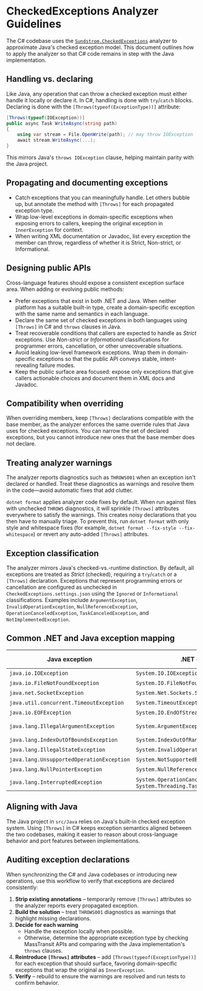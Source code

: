 # CheckedExceptions Analyzer Guidelines

The C# codebase uses the [`Sundstrom.CheckedExceptions`](https://github.com/sundstrom/checked-exceptions) analyzer to approximate Java's checked exception model. This document outlines how to apply the analyzer so that C# code remains in step with the Java implementation.

## Handling vs. declaring

Like Java, any operation that can throw a checked exception must either handle it locally or declare it. In C#, handling is done with `try`/`catch` blocks. Declaring is done with the `[Throws(typeof(ExceptionType))]` attribute:

```csharp
[Throws(typeof(IOException))]
public async Task WriteAsync(string path)
{
    using var stream = File.OpenWrite(path); // may throw IOException
    await stream.WriteAsync(...);
}
```

This mirrors Java's `throws IOException` clause, helping maintain parity with the Java project.

## Propagating and documenting exceptions

- Catch exceptions that you can meaningfully handle. Let others bubble up, but annotate the method with `[Throws]` for each propagated exception type.
- Wrap low-level exceptions in domain-specific exceptions when exposing errors to callers, keeping the original exception in `InnerException` for context.
- When writing XML documentation or Javadoc, list every exception the member can throw, regardless of whether it is Strict, Non-strict, or Informational.

## Designing public APIs

Cross-language features should expose a consistent exception surface area. When adding or evolving public methods:

- Prefer exceptions that exist in both .NET and Java. When neither platform has a suitable built-in type, create a domain-specific exception with the same name and semantics in each language.
- Declare the same set of checked exceptions in both languages using `[Throws]` in C# and `throws` clauses in Java.
- Treat recoverable conditions that callers are expected to handle as *Strict* exceptions. Use *Non-strict* or *Informational* classifications for programmer errors, cancellation, or other unrecoverable situations.
- Avoid leaking low-level framework exceptions. Wrap them in domain-specific exceptions so that the public API conveys stable, intent-revealing failure modes.
- Keep the public surface area focused: expose only exceptions that give callers actionable choices and document them in XML docs and Javadoc.

## Compatibility when overriding

When overriding members, keep `[Throws]` declarations compatible with the base member, as the analyzer enforces the same override rules that Java uses for checked exceptions. You can narrow the set of declared exceptions, but you cannot introduce new ones that the base member does not declare.

## Treating analyzer warnings

The analyzer reports diagnostics such as `THROWS001` when an exception isn't declared or handled. Treat these diagnostics as warnings and resolve them in the code—avoid automatic fixes that add clutter.

`dotnet format` applies analyzer code fixes by default. When run against files with unchecked `THROWS` diagnostics, it will sprinkle `[Throws]` attributes everywhere to satisfy the warnings. This creates noisy declarations that you then have to manually triage. To prevent this, run `dotnet format` with only style and whitespace fixes (for example, `dotnet format --fix-style --fix-whitespace`) or revert any auto-added `[Throws]` attributes.

## Exception classification

The analyzer mirrors Java's checked-vs.-runtime distinction. By default, all exceptions are treated as *Strict* (checked), requiring a `try`/`catch` or a `[Throws]` declaration. Exceptions that represent programming errors or cancellation are configured as unchecked in `CheckedExceptions.settings.json` using the `Ignored` or `Informational` classifications. Examples include `ArgumentException`, `InvalidOperationException`, `NullReferenceException`, `OperationCanceledException`, `TaskCanceledException`, and `NotImplementedException`.

## Common .NET and Java exception mapping

| Java exception | .NET equivalent | C# classification |
| --- | --- | --- |
| `java.io.IOException` | `System.IO.IOException` | Strict |
| `java.io.FileNotFoundException` | `System.IO.FileNotFoundException` | Strict |
| `java.net.SocketException` | `System.Net.Sockets.SocketException` | Strict |
| `java.util.concurrent.TimeoutException` | `System.TimeoutException` | Strict |
| `java.io.EOFException` | `System.IO.EndOfStreamException` | Strict |
| `java.lang.IllegalArgumentException` | `System.ArgumentException` | Non-strict (Ignored) |
| `java.lang.IndexOutOfBoundsException` | `System.IndexOutOfRangeException` | Informational |
| `java.lang.IllegalStateException` | `System.InvalidOperationException` | Informational |
| `java.lang.UnsupportedOperationException` | `System.NotSupportedException` | Informational |
| `java.lang.NullPointerException` | `System.NullReferenceException` | Informational |
| `java.lang.InterruptedException` | `System.OperationCanceledException` / `System.Threading.Tasks.TaskCanceledException` | Informational |

## Aligning with Java

The Java project in `src/Java` relies on Java's built-in checked exception system. Using `[Throws]` in C# keeps exception semantics aligned between the two codebases, making it easier to reason about cross-language behavior and port features between implementations.

## Auditing exception declarations

When synchronizing the C# and Java codebases or introducing new operations, use this workflow to verify that exceptions are declared consistently:

1. **Strip existing annotations** – temporarily remove `[Throws]` attributes so the analyzer reports every propagated exception.
2. **Build the solution** – treat `THROWS001` diagnostics as warnings that highlight missing declarations.
3. **Decide for each warning**
   - Handle the exception locally when possible.
   - Otherwise, determine the appropriate exception type by checking MassTransit APIs and comparing with the Java implementation's `throws` clauses.
4. **Reintroduce `[Throws]` attributes** – add `[Throws(typeof(ExceptionType))]` for each exception that should surface, favoring domain-specific exceptions that wrap the original as `InnerException`.
5. **Verify** – rebuild to ensure the warnings are resolved and run tests to confirm behavior.


